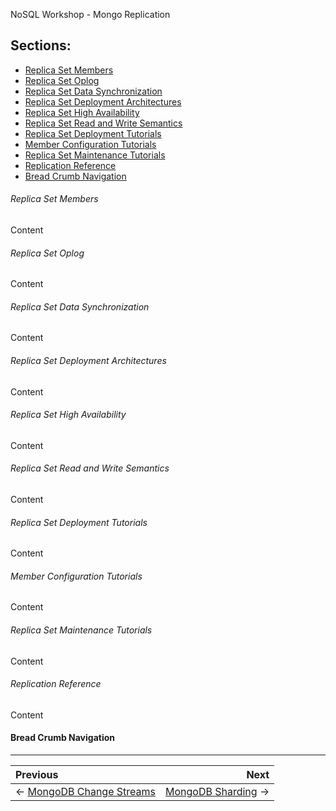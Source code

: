 NoSQL Workshop - Mongo Replication

## Sections:

* [Replica Set Members](#replica_set_members)
* [Replica Set Oplog](#replica_set_oplog)
* [Replica Set Data Synchronization](#replica_set_data_synchronization)
* [Replica Set Deployment Architectures](#replica_set_deployment_architectures)
* [Replica Set High Availability](#replica_set_high_availability)
* [Replica Set Read and Write Semantics](#replica_set_read_and_write_semantics)
* [Replica Set Deployment Tutorials](#replica_set_deployment_tutorials)
* [Member Configuration Tutorials](#member_configuration_tutorials)
* [Replica Set Maintenance Tutorials](#replica_set_maintenance_tutorials)
* [Replication Reference](#replication_reference)
* [Bread Crumb Navigation](#bread-crumb-navigation)

###### Replica Set Members

Content

###### Replica Set Oplog

Content

###### Replica Set Data Synchronization

Content

###### Replica Set Deployment Architectures

Content

###### Replica Set High Availability

Content

###### Replica Set Read and Write Semantics

Content

###### Replica Set Deployment Tutorials

Content

###### Member Configuration Tutorials

Content

###### Replica Set Maintenance Tutorials

Content

###### Replication Reference

Content

#### Bread Crumb Navigation
_________________________

Previous | Next
:------- | ---:
← [MongoDB Change Streams](./mongodb_change_streams.md) | [MongoDB Sharding](./mongodb_sharding.md) →
